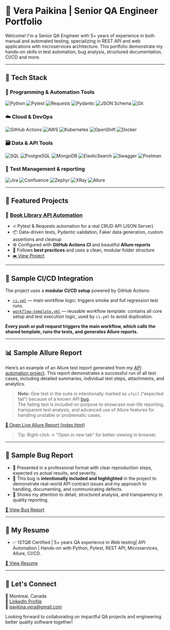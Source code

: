 # 🎯 Vera Paikina | Senior QA Engineer Portfolio 

Welcome! I'm a Senior QA Engineer with 5+ years of experience in both manual and automated testing, specializing in REST API and web applications with microservices architecture.
This portfolio demonstrate my hands-on skills in test automation, bug analysis, structured documentation, CI/CD and more.

---

## 🚀 Tech Stack

### 🔹 Programming & Automation Tools
![Python](https://img.shields.io/badge/Python-3670A0?style=for-the-badge&logo=python&logoColor=ffdd54)
![Pytest](https://img.shields.io/badge/Pytest-3776AB?style=for-the-badge&logo=pytest&logoColor=white)
![Requests](https://img.shields.io/badge/Requests-005571?style=for-the-badge&logo=python&logoColor=white)
![Pydantic](https://img.shields.io/badge/Pydantic-158EB5?style=for-the-badge&logo=python&logoColor=white)
![JSON Schema](https://img.shields.io/badge/JSON--Schema-5E5C5C?style=for-the-badge&logo=json&logoColor=white)
![Git](https://img.shields.io/badge/Git-F05032?style=for-the-badge&logo=git&logoColor=white)

### ☁️ Cloud & DevOps
![GitHub Actions](https://img.shields.io/badge/GitHub--Actions-2088FF?style=for-the-badge&logo=githubactions&logoColor=white)
![AWS](https://img.shields.io/badge/AWS-232F3E?style=for-the-badge&logo=amazonaws&logoColor=white)
![Kubernetes](https://img.shields.io/badge/Kubernetes-326CE5?style=for-the-badge&logo=kubernetes&logoColor=white)
![OpenShift](https://img.shields.io/badge/OpenShift-E00B1C?style=for-the-badge&logo=redhatopenshift&logoColor=white)
![Docker](https://img.shields.io/badge/Docker-2496ED?style=for-the-badge&logo=docker&logoColor=white)


### 🗃️ Data & API Tools
![SQL](https://img.shields.io/badge/SQL-4479A1?style=for-the-badge&logo=sqlite&logoColor=white)
![PostgreSQL](https://img.shields.io/badge/PostgreSQL-336791?style=for-the-badge&logo=postgresql&logoColor=white)
![MongoDB](https://img.shields.io/badge/MongoDB-4EA94B?style=for-the-badge&logo=mongodb&logoColor=white)
![ElasticSearch](https://img.shields.io/badge/ElasticSearch-005571?style=for-the-badge&logo=elasticsearch&logoColor=white)
![Swagger](https://img.shields.io/badge/Swagger-85EA2D?style=for-the-badge&logo=swagger&logoColor=black)
![Postman](https://img.shields.io/badge/Postman-FF6C37?style=for-the-badge&logo=postman&logoColor=white)


### 📁 Test Management & reporting
![Jira](https://img.shields.io/badge/Jira-0052CC?style=for-the-badge&logo=jira&logoColor=white)
![Confluence](https://img.shields.io/badge/Confluence-172B4D?style=for-the-badge&logo=confluence&logoColor=white)
![Zephyr](https://img.shields.io/badge/Zephyr-233659?style=for-the-badge&logo=zephyr&logoColor=white)
![XRay](https://img.shields.io/badge/XRay-68BC71?style=for-the-badge&logo=data:image/svg+xml;base64,PHN2ZyB4bWxucz0iaHR0cDovL3d3dy53My5vcmcvMjAwMC9zdmciIHdpZHRoPSIxNiIgaGVpZ2h0PSIxNiI+PHJlY3Qgd2lkdGg9IjE2IiBoZWlnaHQ9IjE2IiBmaWxsPSIjNjhCQzcxIi8+PC9zdmc+)
![Allure](https://img.shields.io/badge/Allure-333333?style=for-the-badge&logo=allure&logoColor=white)

---
## 📌 Featured Projects
### 🔹 [Book Library API Automation](./projects/book-library-api-tests/)

- 🔥 Pytest & Requests automation for a real CRUD API (JSON Server)
- 📦 Data-driven tests, Pydantic validation, Faker data generation, custom assertions and cleanup
- ⚙️ Configured with **GitHub Actions CI** and beautiful **Allure reports**
- 📘 Follows **best practices** and uses a clean, modular folder structure
- [➡️ View Project](./projects/book-library-api-tests/)

---

## 🔁 Sample CI/CD Integration

The project uses a **modular CI/CD setup** powered by GitHub Actions:

- [`ci.yml`](./projects/book-library-api-tests/.github/workflows/ci.yml) — main workflow logic: triggers smoke and full regression test runs.
- [`workflow-template.yml`](./projects/book-library-api-tests/.github/workflows/workflow-template.yml) — reusable workflow template: contains all core setup and test execution logic, used by `ci.yml` to avoid duplication.

**Every push or pull request triggers the main workflow, which calls the shared template, runs the tests, and generates Allure reports.**  

---

## 📊 Sample Allure Report

Here’s an example of an Allure test report generated from my [API automation project](./projects/book-library-api-tests/). 
This report demonstrates a successful run of all test cases, including detailed summaries, individual test steps, attachments, and analytics.

> **Note:** One test in the suite is intentionally marked as `xfail` (“expected fail”) because of a known API [bug](./assets/sample-bug-report.md).  
> The failing test is included on purpose to showcase real-life reporting, transparent test analysis, and advanced use of Allure features for handling unstable or problematic cases.

[📁 Open Live Allure Report (index.html)](https://vpaikina.github.io/book-library-api-tests/index.html)

> Tip: Right-click → "Open in new tab" for better viewing in browser.

---

## 🧪 Sample Bug Report

- 📝 Presented in a professional format with clear reproduction steps, expected vs actual results, and severity.
- 🚩 This bug is **intentionally included and highlighted** in the project to demonstrate real-world API contract issues and my approach to handling, documenting, and communicating defects.
- 🎯 Shows my attention to detail, structured analysis, and transparency in quality reporting.

[📂 View Bug Report](./assets/sample-bug-report.md)

___

## 🧾 My Resume 

- ✅ ISTQB Certified | 5+ years QA experience in Web testing| API Automation | Hands-on with Python, Pytest, REST API, Microservices, Allure, CI/CD.

[📄 View Resume](https://github.com/vpaikina/qa-portfolio/blob/main/resume.md)

---

## 🤝 Let's Connect

📍 Montreal, Canada  
🔗 [LinkedIn Profile](https://www.linkedin.com/in/vera-paykina-qa/)  
📧 paykina.vera@gmail.com

Looking forward to collaborating on impactful QA projects and engineering better quality software together!

